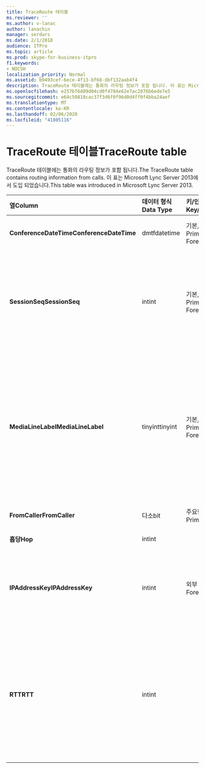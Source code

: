 ```yaml
---
title: TraceRoute 테이블
ms.reviewer: ''
ms.author: v-lanac
author: lanachin
manager: serdars
ms.date: 2/1/2018
audience: ITPro
ms.topic: article
ms.prod: skype-for-business-itpro
f1.keywords:
- NOCSH
localization_priority: Normal
ms.assetid: b9493cef-6ece-4f13-bf68-dbf132aab4f4
description: TraceRoute 테이블에는 통화의 라우팅 정보가 포함 됩니다. 이 표는 Microsoft Lync Server 2013에서 도입 되었습니다.
ms.openlocfilehash: e257bf6d89d04cd0f4784e62e7ac2876b6ede7e5
ms.sourcegitcommit: e64c50818cac37f3d6f0f96d0d4ff0f4bba24aef
ms.translationtype: MT
ms.contentlocale: ko-KR
ms.lasthandoff: 02/06/2020
ms.locfileid: "41805116"
---
```

# <a name="traceroute-table"></a><span data-ttu-id="4635f-104">TraceRoute 테이블</span><span class="sxs-lookup"><span data-stu-id="4635f-104">TraceRoute table</span></span>
 
<span data-ttu-id="4635f-105">TraceRoute 테이블에는 통화의 라우팅 정보가 포함 됩니다.</span><span class="sxs-lookup"><span data-stu-id="4635f-105">The TraceRoute table contains routing information from calls.</span></span> <span data-ttu-id="4635f-106">이 표는 Microsoft Lync Server 2013에서 도입 되었습니다.</span><span class="sxs-lookup"><span data-stu-id="4635f-106">This table was introduced in Microsoft Lync Server 2013.</span></span>
  
|<span data-ttu-id="4635f-107">**열**</span><span class="sxs-lookup"><span data-stu-id="4635f-107">**Column**</span></span>|<span data-ttu-id="4635f-108">**데이터 형식**</span><span class="sxs-lookup"><span data-stu-id="4635f-108">**Data Type**</span></span>|<span data-ttu-id="4635f-109">**키/인덱스**</span><span class="sxs-lookup"><span data-stu-id="4635f-109">**Key/Index**</span></span>|<span data-ttu-id="4635f-110">**세부적인**</span><span class="sxs-lookup"><span data-stu-id="4635f-110">**Details**</span></span>|
|:-----|:-----|:-----|:-----|
|<span data-ttu-id="4635f-111">**ConferenceDateTime**</span><span class="sxs-lookup"><span data-stu-id="4635f-111">**ConferenceDateTime**</span></span> <br/> |<span data-ttu-id="4635f-112">dmtf</span><span class="sxs-lookup"><span data-stu-id="4635f-112">datetime</span></span>  <br/> |<span data-ttu-id="4635f-113">기본, 외래</span><span class="sxs-lookup"><span data-stu-id="4635f-113">Primary, Foreign</span></span>  <br/> |<span data-ttu-id="4635f-114">통화가 시작 된 날짜 및 시간입니다.</span><span class="sxs-lookup"><span data-stu-id="4635f-114">Date and time that the call began.</span></span>  <br/> |
|<span data-ttu-id="4635f-115">**SessionSeq**</span><span class="sxs-lookup"><span data-stu-id="4635f-115">**SessionSeq**</span></span> <br/> |<span data-ttu-id="4635f-116">int</span><span class="sxs-lookup"><span data-stu-id="4635f-116">int</span></span>  <br/> |<span data-ttu-id="4635f-117">기본, 외래</span><span class="sxs-lookup"><span data-stu-id="4635f-117">Primary, Foreign</span></span>  <br/> |<span data-ttu-id="4635f-118">같은 날짜와 동시에 시작 했을 수 있는 여러 통화를 구분 하는 데 사용 되는 고유 식별자입니다.</span><span class="sxs-lookup"><span data-stu-id="4635f-118">Unique identifier used to distinguish between multiple calls that might have begun on the same date and at the same time.</span></span>  <br/> |
|<span data-ttu-id="4635f-119">**MediaLineLabel**</span><span class="sxs-lookup"><span data-stu-id="4635f-119">**MediaLineLabel**</span></span> <br/> |<span data-ttu-id="4635f-120">tinyint</span><span class="sxs-lookup"><span data-stu-id="4635f-120">tinyint</span></span>  <br/> |<span data-ttu-id="4635f-121">기본, 외래</span><span class="sxs-lookup"><span data-stu-id="4635f-121">Primary, Foreign</span></span>  <br/> |<span data-ttu-id="4635f-122">통화에 사용 되는 영상 회선 유형을 나타냅니다.</span><span class="sxs-lookup"><span data-stu-id="4635f-122">Represents the type of video line used in the call.</span></span> <span data-ttu-id="4635f-123">사용 가능한 값은 다음과 같습니다.</span><span class="sxs-lookup"><span data-stu-id="4635f-123">Allowed values are:</span></span>  <br/> <span data-ttu-id="4635f-124">0-오디오</span><span class="sxs-lookup"><span data-stu-id="4635f-124">0 - Audio</span></span>  <br/> <span data-ttu-id="4635f-125">1-영상 통화</span><span class="sxs-lookup"><span data-stu-id="4635f-125">1 - Video</span></span>  <br/> <span data-ttu-id="4635f-126">2-파노라마 비디오</span><span class="sxs-lookup"><span data-stu-id="4635f-126">2 - Panoramic video</span></span>  <br/> <span data-ttu-id="4635f-127">3-애플리케이션/데스크톱 공유</span><span class="sxs-lookup"><span data-stu-id="4635f-127">3 - Application/Desktop sharing</span></span>  <br/> |
|<span data-ttu-id="4635f-128">**FromCaller**</span><span class="sxs-lookup"><span data-stu-id="4635f-128">**FromCaller**</span></span> <br/> |<span data-ttu-id="4635f-129">다소</span><span class="sxs-lookup"><span data-stu-id="4635f-129">bit</span></span>  <br/> |<span data-ttu-id="4635f-130">주요한</span><span class="sxs-lookup"><span data-stu-id="4635f-130">Primary</span></span>  <br/> |<span data-ttu-id="4635f-131">호출을 배치한 끝점입니다.</span><span class="sxs-lookup"><span data-stu-id="4635f-131">Endpoint that placed the call.</span></span>  <br/> |
|<span data-ttu-id="4635f-132">**홉당**</span><span class="sxs-lookup"><span data-stu-id="4635f-132">**Hop**</span></span> <br/> |<span data-ttu-id="4635f-133">int</span><span class="sxs-lookup"><span data-stu-id="4635f-133">int</span></span>  <br/> ||<span data-ttu-id="4635f-134">네트워크 홉/</span><span class="sxs-lookup"><span data-stu-id="4635f-134">Network hop/</span></span>  <br/> |
|<span data-ttu-id="4635f-135">**IPAddressKey**</span><span class="sxs-lookup"><span data-stu-id="4635f-135">**IPAddressKey**</span></span> <br/> |<span data-ttu-id="4635f-136">int</span><span class="sxs-lookup"><span data-stu-id="4635f-136">int</span></span>  <br/> |<span data-ttu-id="4635f-137">외부</span><span class="sxs-lookup"><span data-stu-id="4635f-137">Foreign</span></span>  <br/> |<span data-ttu-id="4635f-138">IP 주소에 대 한 고유 식별자입니다.</span><span class="sxs-lookup"><span data-stu-id="4635f-138">Unique identifier for the IP address.</span></span> <span data-ttu-id="4635f-139">IP 주소 정보는 [IPAddress 테이블](ipaddress.md)에 저장 됩니다.</span><span class="sxs-lookup"><span data-stu-id="4635f-139">IP address information is stored in the [IPAddress table](ipaddress.md).</span></span>  <br/> |
|<span data-ttu-id="4635f-140">**RTT**</span><span class="sxs-lookup"><span data-stu-id="4635f-140">**RTT**</span></span> <br/> |<span data-ttu-id="4635f-141">int</span><span class="sxs-lookup"><span data-stu-id="4635f-141">int</span></span>  <br/> ||<span data-ttu-id="4635f-142">왕복 시간입니다.</span><span class="sxs-lookup"><span data-stu-id="4635f-142">Roundtrip time.</span></span> <span data-ttu-id="4635f-143">왕복 시간은 음성 패킷이 목적지에 도달 하는 데 걸리는 시간을 측정 한 다음 받은 알림을 다시 전송 합니다.</span><span class="sxs-lookup"><span data-stu-id="4635f-143">The roundtrip time measures the amount of time it takes for a voice packet to reach its destination and then send back notification that it was received.</span></span>  <br/> |
   

